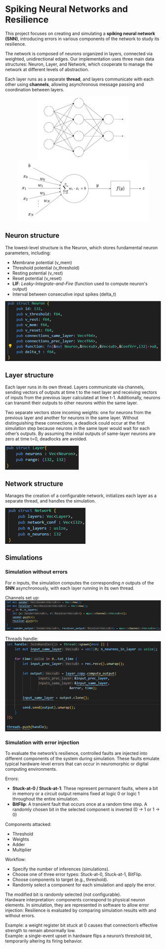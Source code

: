 # Spiking Neural Networks and Resilience

This project focuses on creating and simulating a **spiking neural network (SNN)**, introducing errors in various components of the network to study its resilience.

The network is composed of neurons organized in layers, connected via weighted, unidirectional edges. Our implementation uses three main data structures: Neuron, Layer, and Network, which cooperate to manage the network at different levels of abstraction.

Each layer runs as a separate **thread**, and layers communicate with each other using **channels**, allowing asynchronous message passing and coordination between layers.

<p align="center">
  <img src="imgs/network_structure.png" alt="Neuron" height=200/>
  <img src="imgs/neuron_structure.png" alt="Layer"   height=200/>
</p>

## Neuron structure

The lowest-level structure is the Neuron, which stores fundamental neuron parameters, including:

- Membrane potential (v_mem)  
- Threshold potential (v_threshold)  
- Resting potential (v_rest)  
- Reset potential (v_reset)  
- **LIF**: *Leaky-Integrate-and-Fire* (function used to compute neuron's output)
- Interval between consecutive input spikes (delta_t)

![](imgs/neuron.png)

## Layer structure 

Each layer runs in its own thread. Layers communicate via channels, sending vectors of outputs at time t to the next layer and receiving vectors of inputs from the previous layer calculated at time t-1.
Additionally, neurons can transmit their outputs to other neurons within the same layer.

Two separate vectors store incoming weights: one for neurons from the previous layer and another for neurons in the same layer.
Without distinguishing these connections, a deadlock could occur at the first simulation step because neurons in the same layer would wait for each other’s outputs. By assuming the initial outputs of same-layer neurons are zero at time t=0, deadlocks are avoided.

![](imgs/layer.png)
## Network structure
Manages the creation of a configurable network, initializes each layer as a separate thread, and handles the simulation.

![](imgs/network.png)

## Simulations
### Simulation without  errors
For *n* inputs, the simulation computes the corresponding *n* outputs of the **SNN** asynchronously, with each layer running in its own thread.

Channels set up:  
![](imgs/send_rec.png)

Threads handle:  
![](imgs/thread_spawn.png)

### Simulation with error injection
To evaluate the network’s resilience, controlled faults are injected into different components of the system during simulation. These faults emulate typical hardware-level errors that can occur in neuromorphic or digital computing environments.  

Errors:
- **Stuck-at-0 / Stuck-at-1**: These represent permanent faults, where a bit in memory or a circuit output remains fixed at logic 0 or logic 1 throughout the entire simulation.  
- **BitFlip**: A transient fault that occurs once at a random time step. A randomly chosen bit in the selected component is inverted (0 → 1 or 1 → 0)  

Components attacked: 
- Threshold
- Weights
- Adder
- Multiplier

Workflow:
- Specify the number of inferences (simulations).
- Choose one of three error types: Stuck-at-0, Stuck-at-1, BitFlip.
- Choose components to target (e.g., threshold).
- Randomly select a component for each simulation and apply the error.



The modified bit is randomly selected (not configurable).  
Hardware interpretation: components correspond to physical neuron elements. In simulation, they are represented in software to allow error injection:
Resilience is evaluated by comparing simulation results with and without errors.

Example: a weight register bit stuck at 0 causes that connection’s effective strength to remain abnormally low.  
Example: a single-event upset in hardware flips a neuron’s threshold bit, temporarily altering its firing behavior.
